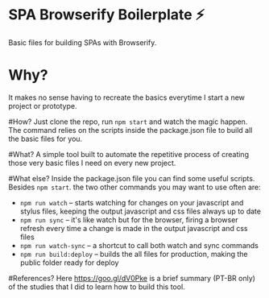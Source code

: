 # SPA Browserify Boilerplate ⚡
Basic files for building SPAs with Browserify.
# Why?
It makes no sense having to recreate the basics everytime I start a new project or prototype.

#How?
Just clone the repo, run `npm start` and watch the magic happen. The command relies on the scripts inside the package.json file to build all the basic files for you.

#What?
A simple tool built to automate the repetitive process of creating those very basic files I need on every new project.

#What else?
Inside the package.json file you can find some useful scripts. Besides `npm start`. the two other commands you may want to use often are:

 * `npm run watch` – starts watching for changes on your javascript and stylus files, keeping the output javascript and css files always up to date
 * `npm run sync` – it's like watch but for the browser, firing a browser refresh every time a change is made in the output javascript and css files
 * `npm run watch-sync` – a shortcut to call both watch and sync commands
 * `npm run build:deploy` – builds the all files for production, making the public folder ready for deploy

#References?
Here https://goo.gl/dV0Pke is a brief summary (PT-BR only) of the studies that I did to learn how to build this tool.
